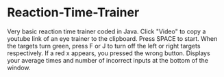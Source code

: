 # Reaction-Time-Trainer
Very basic reaction time trainer coded in Java.
Click "Video" to copy a youtube link of an eye trainer to the clipboard.
Press SPACE to start.
When the targets turn green, press F or J to turn off the left or right targets respectively.
If a red x appears, you pressed the wrong button.
Displays your average times and number of incorrect inputs at the bottom of the window.

